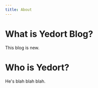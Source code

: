 ```yaml
---
title: About
---
```

# What is Yedort Blog?

This blog is new.

# Who is Yedort?

He's blah blah blah.